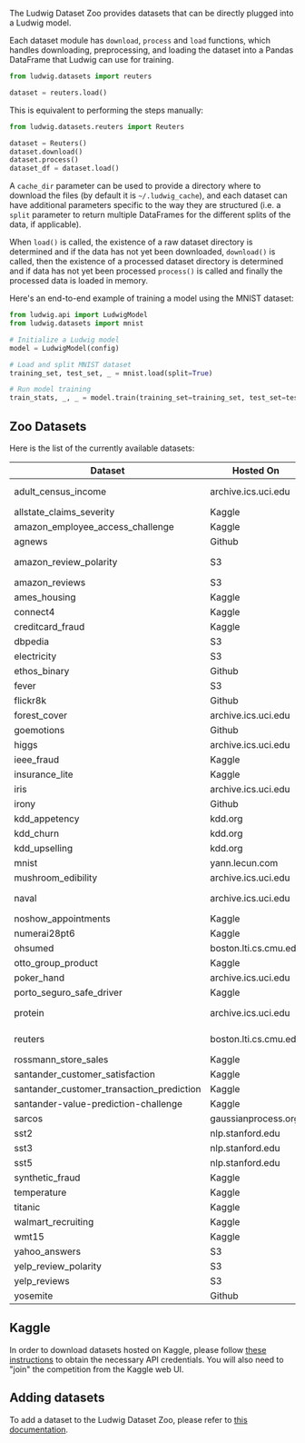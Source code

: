 The Ludwig Dataset Zoo provides datasets that can be directly plugged into a Ludwig model.

Each dataset module has `download`, `process` and `load` functions, which
handles downloading, preprocessing, and loading the dataset into a Pandas
DataFrame that Ludwig can use for training.

```python
from ludwig.datasets import reuters

dataset = reuters.load()
```

This is equivalent to performing the steps manually:

```python
from ludwig.datasets.reuters import Reuters

dataset = Reuters()
dataset.download()
dataset.process()
dataset_df = dataset.load()
```

A `cache_dir` parameter can be used to provide a directory where to download the
files (by default it is `~/.ludwig_cache`), and each dataset can have additional
parameters specific to the way they are structured (i.e. a `split` parameter to
return multiple DataFrames for the different splits of the data, if applicable).

When `load()` is called, the existence of a raw dataset directory is determined
and if the data has not yet been downloaded, `download()` is called, then the
existence of a processed dataset directory is determined and if data has not yet
been processed `process()` is called and finally the processed data is loaded in
memory.

Here's an end-to-end example of training a model using the MNIST dataset:

```python
from ludwig.api import LudwigModel
from ludwig.datasets import mnist

# Initialize a Ludwig model
model = LudwigModel(config)

# Load and split MNIST dataset
training_set, test_set, _ = mnist.load(split=True)

# Run model training
train_stats, _, _ = model.train(training_set=training_set, test_set=test_set, model_name="mnist_model")
```

## Zoo Datasets

Here is the list of the currently available datasets:

| Dataset                                   | Hosted On             | Description                                                                                      |
| ----------------------------------------- | --------------------- | ------------------------------------------------------------------------------------------------ |
| adult_census_income                       | archive.ics.uci.edu   | <https://archive.ics.uci.edu/ml/datasets/adult>. Whether a person makes over $50K a year or not. |
| allstate_claims_severity                  | Kaggle                | <https://www.kaggle.com/c/allstate-claims-severity>                                              |
| amazon_employee_access_challenge          | Kaggle                | <https://www.kaggle.com/c/amazon-employee-access-challenge>                                              |
| agnews                                    | Github                | <https://search.r-project.org/CRAN/refmans/textdata/html/dataset_ag_news.html>                   |
| amazon_review_polarity                    | S3                    | <https://paperswithcode.com/sota/sentiment-analysis-on-amazon-review-polarity>                   |
| amazon_reviews                            | S3                    | <https://s3.amazonaws.com/amazon-reviews-pds/readme.html>                                        |
| ames_housing                              | Kaggle                | <https://www.kaggle.com/c/ames-housing-data>                                                     |
| connect4                                  | Kaggle                | <https://www.kaggle.com/c/connectx/discussion/124397>                                            |
| creditcard_fraud                          | Kaggle                | <https://www.kaggle.com/datasets/mlg-ulb/creditcardfraud>                                            |
| dbpedia                                   | S3                    | <https://paperswithcode.com/dataset/dbpedia>                                                     |
| electricity                               | S3                    | Predict electricity demand from day of week and outside temperature.                             |
| ethos_binary                              | Github                | <https://github.com/huggingface/datasets/blob/master/datasets/ethos/README.md>                   |
| fever                                     | S3                    | <https://arxiv.org/abs/1803.05355>                                                               |
| flickr8k                                  | Github                | <https://www.kaggle.com/adityajn105/flickr8k>                                                    |
| forest_cover                              | archive.ics.uci.edu   | <https://archive.ics.uci.edu/ml/datasets/covertype>                                              |
| goemotions                                | Github                | <https://arxiv.org/abs/2005.00547>                                                               |
| higgs                                     | archive.ics.uci.edu   | <https://archive.ics.uci.edu/ml/datasets/HIGGS>                                                  |
| ieee_fraud                                | Kaggle                | <https://www.kaggle.com/c/ieee-fraud-detection>                                                  |
| insurance_lite                            | Kaggle                | <https://www.kaggle.com/infernape/fast-furious-and-insured>                                      |
| iris                                      | archive.ics.uci.edu   | <https://archive.ics.uci.edu/ml/datasets/iris>                                                   |
| irony                                     | Github                | <https://github.com/bwallace/ACL-2014-irony>                                                     |
| kdd_appetency                             | kdd.org               | <https://www.kdd.org/kdd-cup/view/kdd-cup-2009/Data>                                             |
| kdd_churn                                 | kdd.org               | <https://www.kdd.org/kdd-cup/view/kdd-cup-2009/Data>                                             |
| kdd_upselling                             | kdd.org               | <https://www.kdd.org/kdd-cup/view/kdd-cup-2009/Data>                                             |
| mnist                                     | yann.lecun.com        | <http://yann.lecun.com/exdb/mnist/>                                                              |
| mushroom_edibility                        | archive.ics.uci.edu   | <https://archive.ics.uci.edu/ml/datasets/mushroom>                                               |
| naval                                     | archive.ics.uci.edu   | <https://dataverse.harvard.edu/dataset.xhtml?persistentId=doi:10.7910/DVN/24098>                 |
| noshow_appointments                       | Kaggle                | <https://www.kaggle.com/datasets/joniarroba/noshowappointments>                     |
| numerai28pt6                              | Kaggle                | <https://www.kaggle.com/numerai/encrypted-stock-market-data-from-numerai>                        |
| ohsumed                                   | boston.lti.cs.cmu.edu | <https://paperswithcode.com/dataset/ohsumed>                                                     |
| otto_group_product                        | Kaggle                | <https://www.kaggle.com/c/otto-group-product-classification-challenge>                           |
| poker_hand                                | archive.ics.uci.edu   | <https://archive.ics.uci.edu/ml/datasets/Poker+Hand>                                             |
| porto_seguro_safe_driver                  | Kaggle                | <https://www.kaggle.com/c/porto-seguro-safe-driver-prediction>                                   |
| protein                                   | archive.ics.uci.edu   | <https://bmcbioinformatics.biomedcentral.com/articles/10.1186/s12859-019-2932-0>                 |
| reuters                                   | boston.lti.cs.cmu.edu | <https://archive.ics.uci.edu/ml/datasets/reuters-21578+text+categorization+collection>           |
| rossmann_store_sales                      | Kaggle                | <https://www.kaggle.com/c/rossmann-store-sales>                                                  |
| santander_customer_satisfaction           | Kaggle                | <https://www.kaggle.com/c/santander-customer-satisfaction>                                       |
| santander_customer_transaction_prediction | Kaggle                | <https://www.kaggle.com/c/santander-customer-transaction-prediction>                             |
| santander-value-prediction-challenge      | Kaggle                | <https://www.kaggle.com/c/santander-value-prediction-challenge>                                  |
| sarcos                                    | gaussianprocess.org   | <http://www.gaussianprocess.org/gpml/data/>                                                      |
| sst2                                      | nlp.stanford.edu      | <https://paperswithcode.com/dataset/sst>                                                         |
| sst3                                      | nlp.stanford.edu      | Merging very negative and negative, and very positive and positive classes.                      |
| sst5                                      | nlp.stanford.edu      | <https://paperswithcode.com/dataset/sst>                                                         |
| synthetic_fraud                           | Kaggle                | <https://www.kaggle.com/ealaxi/paysim1>                                                          |
| temperature                               | Kaggle                | <https://www.kaggle.com/selfishgene/historical-hourly-weather-data>                              |
| titanic                                   | Kaggle                | <https://www.kaggle.com/c/titanic>                                                               |
| walmart_recruiting                        | Kaggle                | <https://www.kaggle.com/c/walmart-recruiting-store-sales-forecasting>                            |
| wmt15                                     | Kaggle                | <https://www.kaggle.com/dhruvildave/en-fr-translation-dataset>                                   |
| yahoo_answers                             | S3                    | Question classification.                                                                         |
| yelp_review_polarity                      | S3                    | <https://www.yelp.com/dataset>. Predict the polarity or sentiment of a yelp review.              |
| yelp_reviews                              | S3                    | <https://www.yelp.com/dataset>                                                                   |
| yosemite                                  | Github                | <https://www.kaggle.com/balraj98/summer2winter-yosemite>                                         |

## Kaggle

In order to download datasets hosted on Kaggle, please follow [these
instructions](https://github.com/Kaggle/kaggle-api#api-credentials) to obtain
the necessary API credentials. You will also need to "join" the competition from
the Kaggle web UI.

## Adding datasets

To add a dataset to the Ludwig Dataset Zoo, please refer to [this
documentation](../../../developer_guide/add_a_dataset).
